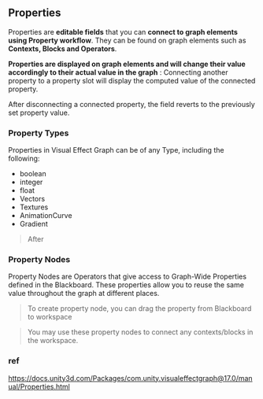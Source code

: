 ## Properties

Properties are **editable fields** that you can **connect to graph elements using Property workflow**. 
They can be found on graph elements such as **Contexts, Blocks and Operators**.


**Properties are displayed on graph elements and will change their value accordingly to their actual value in the graph** : Connecting another property to a property slot will display the computed value of the connected property.

After disconnecting a connected property, the field reverts to the previously set property value.


### Property Types

Properties in Visual Effect Graph can be of any Type, including the following:

-   boolean
-   integer
-   float
-   Vectors
-   Textures
-   AnimationCurve
-   Gradient

> After 
### Property Nodes

Property Nodes are Operators that give access to Graph-Wide Properties defined in the Blackboard. These properties allow you to reuse the same value throughout the graph at different places.

> To create property node, you can drag the property from Blackboard to workspace

> You may use these property nodes to connect any contexts/blocks in the workspace.




### ref 
https://docs.unity3d.com/Packages/com.unity.visualeffectgraph@17.0/manual/Properties.html


